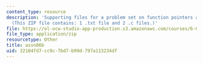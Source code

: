 ```yaml
---
content_type: resource
description: 'Supporting files for a problem set on function pointers and hash tables.
  (This ZIP file contains: 1 .txt file and 2 .c files.)'
file: https://ol-ocw-studio-app-production.s3.amazonaws.com/courses/6-087-practical-programming-in-c-january-iap-2010/32104fd7cc9c7bd7b99d797a113234df_assn06b.zip
file_type: application/zip
resourcetype: Other
title: assn06b
uid: 32104fd7-cc9c-7bd7-b99d-797a113234df
---
```

